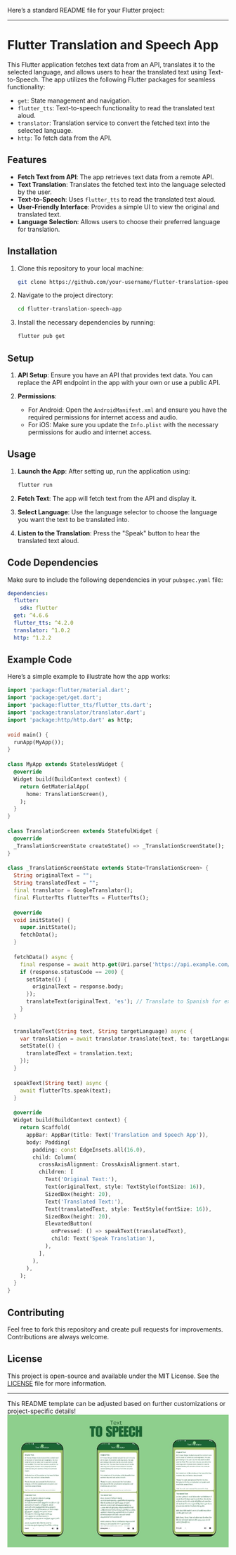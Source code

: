 Here’s a standard README file for your Flutter project:

---

# Flutter Translation and Speech App

This Flutter application fetches text data from an API, translates it to the selected language, and allows users to hear the translated text using Text-to-Speech. The app utilizes the following Flutter packages for seamless functionality:

- `get`: State management and navigation.
- `flutter_tts`: Text-to-speech functionality to read the translated text aloud.
- `translator`: Translation service to convert the fetched text into the selected language.
- `http`: To fetch data from the API.

## Features

- **Fetch Text from API**: The app retrieves text data from a remote API.
- **Text Translation**: Translates the fetched text into the language selected by the user.
- **Text-to-Speech**: Uses `flutter_tts` to read the translated text aloud.
- **User-Friendly Interface**: Provides a simple UI to view the original and translated text.
- **Language Selection**: Allows users to choose their preferred language for translation.

## Installation

1. Clone this repository to your local machine:

   ```bash
   git clone https://github.com/your-username/flutter-translation-speech-app.git
   ```

2. Navigate to the project directory:

   ```bash
   cd flutter-translation-speech-app
   ```

3. Install the necessary dependencies by running:

   ```bash
   flutter pub get
   ```

## Setup

1. **API Setup**: Ensure you have an API that provides text data. You can replace the API endpoint in the app with your own or use a public API.

2. **Permissions**:
    - For Android: Open the `AndroidManifest.xml` and ensure you have the required permissions for internet access and audio.
    - For iOS: Make sure you update the `Info.plist` with the necessary permissions for audio and internet access.

## Usage

1. **Launch the App**: After setting up, run the application using:

   ```bash
   flutter run
   ```

2. **Fetch Text**: The app will fetch text from the API and display it.

3. **Select Language**: Use the language selector to choose the language you want the text to be translated into.

4. **Listen to the Translation**: Press the "Speak" button to hear the translated text aloud.

## Code Dependencies

Make sure to include the following dependencies in your `pubspec.yaml` file:

```yaml
dependencies:
  flutter:
    sdk: flutter
  get: ^4.6.6
  flutter_tts: ^4.2.0
  translator: ^1.0.2
  http: ^1.2.2
```

## Example Code

Here’s a simple example to illustrate how the app works:

```dart
import 'package:flutter/material.dart';
import 'package:get/get.dart';
import 'package:flutter_tts/flutter_tts.dart';
import 'package:translator/translator.dart';
import 'package:http/http.dart' as http;

void main() {
  runApp(MyApp());
}

class MyApp extends StatelessWidget {
  @override
  Widget build(BuildContext context) {
    return GetMaterialApp(
      home: TranslationScreen(),
    );
  }
}

class TranslationScreen extends StatefulWidget {
  @override
  _TranslationScreenState createState() => _TranslationScreenState();
}

class _TranslationScreenState extends State<TranslationScreen> {
  String originalText = "";
  String translatedText = "";
  final translator = GoogleTranslator();
  final FlutterTts flutterTts = FlutterTts();

  @override
  void initState() {
    super.initState();
    fetchData();
  }

  fetchData() async {
    final response = await http.get(Uri.parse('https://api.example.com/text'));
    if (response.statusCode == 200) {
      setState(() {
        originalText = response.body;
      });
      translateText(originalText, 'es'); // Translate to Spanish for example
    }
  }

  translateText(String text, String targetLanguage) async {
    var translation = await translator.translate(text, to: targetLanguage);
    setState(() {
      translatedText = translation.text;
    });
  }

  speakText(String text) async {
    await flutterTts.speak(text);
  }

  @override
  Widget build(BuildContext context) {
    return Scaffold(
      appBar: AppBar(title: Text('Translation and Speech App')),
      body: Padding(
        padding: const EdgeInsets.all(16.0),
        child: Column(
          crossAxisAlignment: CrossAxisAlignment.start,
          children: [
            Text('Original Text:'),
            Text(originalText, style: TextStyle(fontSize: 16)),
            SizedBox(height: 20),
            Text('Translated Text:'),
            Text(translatedText, style: TextStyle(fontSize: 16)),
            SizedBox(height: 20),
            ElevatedButton(
              onPressed: () => speakText(translatedText),
              child: Text('Speak Translation'),
            ),
          ],
        ),
      ),
    );
  }
}
```

## Contributing

Feel free to fork this repository and create pull requests for improvements. Contributions are always welcome.

## License

This project is open-source and available under the MIT License. See the [LICENSE](LICENSE) file for more information.

---

This README template can be adjusted based on further customizations or project-specific details!
![image Alt](https://github.com/4ayyappadasks/texttospeach/blob/f07803758bdccac8794e7a137e0cdc6b4b325c12/ss/banner.jpg)